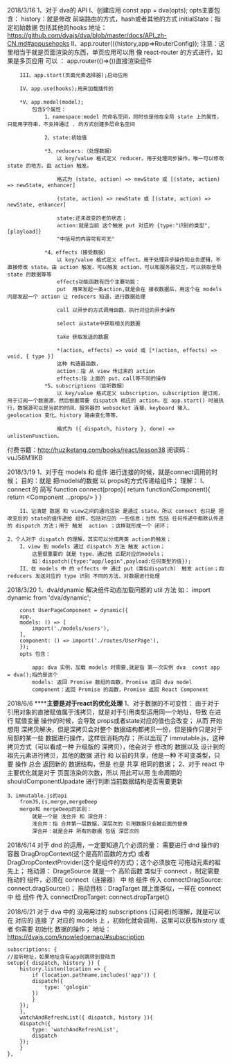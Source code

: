 2018/3/16
    1、对于 dva的 API
        I、创建应用
            const app = dva(opts);
            opts主要包含：
                history：就是修改 前端路由的方式，hash或者其他的方式
                initialState：指定初始数据
                包括其他的hooks
                地址：https://github.com/dvajs/dva/blob/master/docs/API_zh-CN.md#appusehooks
        II、app.router(({history,app=>RouterConfig));
          注意：这里相当于就是页面渲染的东西，单页应用可以用 像 react-router 的方式进行，如果是多页应用 可以 ：
            app.router(()=>(<Component/>))直接渲染组件 

        III、app.start(页面元素选择器);启动应用

        IV、app.use(hooks);用来加载插件的

        *V、app.model(model);
            包含5个属性：
                1、namespace:model 的命名空间，同时也是他在全局 state 上的属性，只能用字符串，不支持通过 . 的方式创建多层命名空间

                2、state:初始值

                *3、reducers:（处理数据）
                    以 key/value 格式定义 reducer。用于处理同步操作，唯一可以修改 state 的地方。由 action 触发。

                    格式为 (state, action) => newState 或 [(state, action) => newState, enhancer]

                    (state, action) => newState 或 [(state, action) => newState, enhancer]

                    state:还未改变的老的状态；
                    action:就是当前 这个触发 put 对应的 {type:"识别的类型",[playload]}
                    "中括号的内容可有可无"
                
                *4、effects（接受数据）
                    以 key/value 格式定义 effect。用于处理异步操作和业务逻辑，不直接修改 state。由 action 触发，可以触发 action，可以和服务器交互，可以获取全局 state 的数据等等
                    effects功能函数有四个主要功能：
                    put  用来发起一条action,就是会在 接收数据后，用这个在 models 内部发起一个 action 让 reducers 知道，进行数据处理

                    call 以异步的方式调用函数，执行对应的异步操作

                    select 从state中获取相关的数据

                    take 获取发送的数据

                    *(action, effects) => void 或 [*(action, effects) => void, { type }]
                    这种 构造器函数，
                    action：指 从 view 传过来的 action
                    effects:指 上面的 put、call等不同的操作
                *5、subscriptions（监听数据）
                    以 key/value 格式定义 subscription。subscription 是订阅，用于订阅一个数据源，然后根据需要 dispatch 相应的 action。在 app.start() 时被执行，数据源可以是当前的时间、服务器的 websocket 连接、keyboard 输入、geolocation 变化、history 路由变化等等。

                    格式为 ({ dispatch, history }, done) => unlistenFunction。

付费书籍：http://huziketang.com/books/react/lesson38
阅读码：vuJ58M1lKB

2018/3/19
    1、对于在 models 和 组件 进行连接的时候，就是connect调用的时候；
        目的：就是 把models的数据 以 props的方式传递给组件；
        理解：
        I、connect 的 简写
        function connect(props){
            return function(Component){
                return <Component ...props/>
            }
        }

        II、记清楚 数据 和 view之间的通讯渲染 是通过 state，所以 connect 也只是 把改变后的 state的值传递给 组件，包括对应的 一些信息；当然 包括 任何传递中都默认传递的 dispatch 方法；用于 触发  action ；这样就形成一个 闭环；

    2、个人对于 dispatch 的理解，其实可以分成两类 action的触发；
        I、view 到 models 通过 dispatch 方法 触发 action；
            这里很重要的 就是 type，通过他 匹配对应的models；
            如：dispatch({type:"app/login",payload:任何类型的值});
        II、在 models 中 的 effects 中 通过 put（类似dispatch） 触发 action；向 reducers 发送对应的 type 识别 不同的方法，对数据进行处理

2018/3/20
    1、dva/dynamic 解决组件动态加载问题的 util 方法
        如：
        import dynamic from 'dva/dynamic';

        const UserPageComponent = dynamic({
        app,
        models: () => [
            import('./models/users'),
        ],
        component: () => import('./routes/UserPage'),
        });
        opts 包含：

            app: dva 实例，加载 models 时需要,就是指 第一次实例 dva  const app = dva();指的是这个
            models: 返回 Promise 数组的函数，Promise 返回 dva model
            component：返回 Promise 的函数，Promise 返回 React Component


2018/6/6
    **********************主要是对于react的优化处理******************
    1、对于数据的不可变性：
        由于对于 引用对象的直接赋值属于浅拷贝，就是对于引用类型运用同一个地址，导致 在进行 赋值变量 操作的时候，会导致 props或者state对应的值也会改变；
        从而 开始 想用 深拷贝解决，但是深拷贝会对整个 数据结构都拷贝一份，但是操作只是对于局部的某一些 数据进行操作，这样很消耗内存；
        所以出现了 immutable.js，这种拷贝方式（可以看成一种 升级版的 深拷贝），他会对于 修改的 数据以及 设计到的 祖先元素进行拷贝，其他的数据 进行 和 以前的共享，他是一种 不可变类型，只要 操作 总会 返回新的 数据结构，但是 也是 共享 相同的数据；
    2、对于 react 中 主要优化就是对于 页面渲染的次数，所以 用此可以用 生命周期的 shouldComponentUpadate 进行判断当前数据结构是否需要更新

    3、immutable.js的api
        fromJS,is,merge,mergeDeep
        merge和 mergeDeep的区别：
            就是一个是 浅合并 和 深合并：
            浅合并：指 合并第一层数据，深层次的 引用数据只会被后面的替换
            深合并：就是合并 所有的数据 包括 深层次的

2018/6/14
    对于 dnd 的运用，一定要知道几个必须的量：
    需要进行 dnd 操作的 
    容器 DragDropContext(这个是高阶函数的方式) 或者 DragDropContextProvider(这个是组件的方式)；这个必须放在 可拖动元素的祖先上；
    拖动源： DrageSource 就是一个 高阶函数 类似于 connect ，制定需要拖动的 组件，必须在 connect（连接器） 中 给 组件 传入 connectDragSource: connect.dragSource()；
    拖动目标：DragTarget 跟上面类似，一样在 connect 中 给 组件 传入 connectDropTarget: connect.dropTarget()


2018/6/21
    对于 dva 中的 没用用过的 subscriptions (订阅者)的理解，就是可以在 对应的 连接 了 对应的 models 上 ，初始化就会调用，这里可以获取history 或者 你需要 初始化 数据的操作；
    地址：https://dvajs.com/knowledgemap/#subscription

    subscriptions: {
    //监听地址，如果地址含有app则跳转到登陆页
    setup({ dispatch, history }) {
        history.listen(location => {
            if (location.pathname.includes('app')) {
            dispatch({
                type: 'gologin'
            })
            }
        });
        },
        watchAndRefreshList({ dispatch, history }){
        dispatch({
            type: 'watchAndRefreshList',
            dispatch
        });
        }
    },

